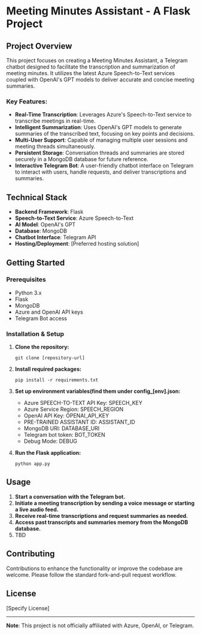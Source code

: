 # Meeting Minutes Assistant - A Flask Project

## Project Overview

This project focuses on creating a Meeting Minutes Assistant, a Telegram chatbot designed to facilitate the
transcription and summarization of meeting minutes. It utilizes the latest Azure Speech-to-Text services coupled with
OpenAI's GPT models to deliver accurate and concise meeting summaries.

### Key Features:

- **Real-Time Transcription**: Leverages Azure's Speech-to-Text service to transcribe meetings in real-time.
- **Intelligent Summarization**: Uses OpenAI's GPT models to generate summaries of the transcribed text, focusing on key
  points and decisions.
- **Multi-User Support**: Capable of managing multiple user sessions and meeting threads simultaneously.
- **Persistent Storage**: Conversation threads and summaries are stored securely in a MongoDB database for future
  reference.
- **Interactive Telegram Bot**: A user-friendly chatbot interface on Telegram to interact with users, handle requests,
  and deliver transcriptions and summaries.

## Technical Stack

- **Backend Framework**: Flask
- **Speech-to-Text Service**: Azure Speech-to-Text
- **AI Model**: OpenAI's GPT
- **Database**: MongoDB
- **Chatbot Interface**: Telegram API
- **Hosting/Deployment**: [Preferred hosting solution]

## Getting Started

### Prerequisites

- Python 3.x
- Flask
- MongoDB
- Azure and OpenAI API keys
- Telegram Bot access

### Installation & Setup

1. **Clone the repository:**
   ```
   git clone [repository-url]
   ```

2. **Install required packages:**
   ```
   pip install -r requirements.txt
   ```

3. **Set up environment variables(find them under config_[env].json:**
    - Azure SPEECH-TO-TEXT API Key: SPEECH_KEY
    - Azure Service Region: SPEECH_REGION
    - OpenAI API Key: OPENAI_API_KEY
    - PRE-TRAINED ASSISTANT ID: ASSISTANT_ID
    - MongoDB URI: DATABASE_URI
    - Telegram bot token: BOT_TOKEN
    - Debug Mode: DEBUG

4. **Run the Flask application:**
   ```
   python app.py
   ```

## Usage

1. **Start a conversation with the Telegram bot.**
2. **Initiate a meeting transcription by sending a voice message or starting a live audio feed.**
3. **Receive real-time transcriptions and request summaries as needed.**
4. **Access past transcripts and summaries memory from the MongoDB database.**
5. TBD

## Contributing

Contributions to enhance the functionality or improve the codebase are welcome. Please follow the standard fork-and-pull
request workflow.

## License

[Specify License]

---

**Note**: This project is not officially affiliated with Azure, OpenAI, or Telegram.

